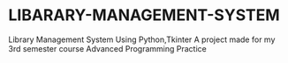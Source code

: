 # LIBARARY-MANAGEMENT-SYSTEM
Library Management System Using Python,Tkinter  A project made for my 3rd semester course Advanced Programming Practice
